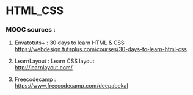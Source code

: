 # HTML_CSS  

### MOOC sources :  

1. Envatotuts+ : 30 days to learn HTML & CSS  
https://webdesign.tutsplus.com/courses/30-days-to-learn-html-css  

2. LearnLayout : Learn CSS layout  
http://learnlayout.com/  

3. Freecodecamp :  
https://www.freecodecamp.com/deepabekal  
